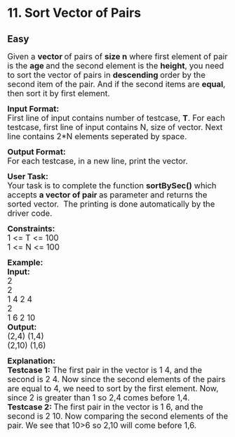 # 11. Sort Vector of Pairs
## Easy
<div class="problem-statement">
                <p></p><p><span style="font-size:18px">Given a <strong>vector </strong>of pairs of <strong>size n</strong> where first element of pair is the <strong>age </strong>and the second element is the <strong>height</strong>, you need to sort the vector of pairs in <strong>descending </strong>order by the second item of the pair. And if the second items are <strong>equal</strong>, then sort it by first element.</span></p>

<p><span style="font-size:18px"><strong>Input Format:</strong><br>
First line of input contains number of testcase, <strong>T</strong>. For each testcase, first line of input contains N, size of vector. Next line contains 2*N elements seperated by space.</span></p>

<p><span style="font-size:18px"><strong>Output Format:</strong><br>
For each testcase, in a new line, print the vector.</span></p>

<p><span style="font-size:18px"><strong>User Task:</strong><br>
Your task is to complete the function <strong>sortBySec()</strong> which accepts <strong>a vector of pair </strong>as parameter and returns the sorted vector.&nbsp; The printing is done automatically by the driver code.</span></p>

<p><span style="font-size:18px"><strong>Constraints:</strong><br>
1 &lt;= T &lt;= 100<br>
1 &lt;= N &lt;= 100</span></p>

<p><span style="font-size:18px"><strong>Example:<br>
Input:</strong><br>
2<br>
2<br>
1 4 2 4<br>
2<br>
1 6 2 10<br>
<strong>Output:</strong></span><br>
<span style="font-size:18px">(2,4) (1,4)<br>
(2,10) (1,6)</span></p>

<p><span style="font-size:18px"><strong>Explanation:<br>
Testcase 1:</strong> The first pair in the vector is 1 4, and the second is 2 4. Now since the second elements of the pairs are equal to 4, we need to sort by the first element. Now, since 2 is greater than 1 so 2,4 comes before 1,4.<br>
<strong>Testcase 2: </strong>The first pair in the vector is 1 6, and the second is 2 10. Now comparing the second elements of the pair. We see that 10&gt;6 so 2,10 will come before 1,6. </span></p>
 <p></p>
            </div>